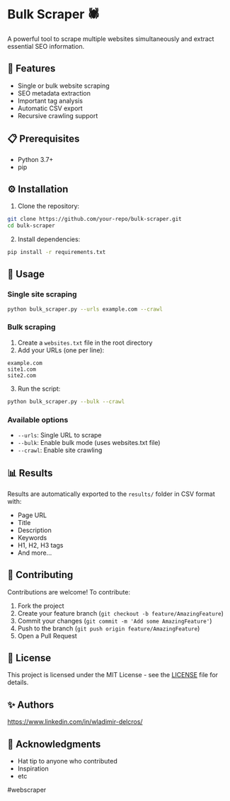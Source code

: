 # Bulk Scraper 🕷️

A powerful tool to scrape multiple websites simultaneously and extract essential SEO information.

## 🚀 Features

- Single or bulk website scraping
- SEO metadata extraction
- Important tag analysis
- Automatic CSV export
- Recursive crawling support

## 📋 Prerequisites

- Python 3.7+
- pip

## ⚙️ Installation

1. Clone the repository:
```bash
git clone https://github.com/your-repo/bulk-scraper.git
cd bulk-scraper
```

2. Install dependencies:
```bash
pip install -r requirements.txt
```

## 📖 Usage

### Single site scraping
```bash
python bulk_scraper.py --urls example.com --crawl
```

### Bulk scraping
1. Create a `websites.txt` file in the root directory
2. Add your URLs (one per line):
```text
example.com
site1.com
site2.com
```

3. Run the script:
```bash
python bulk_scraper.py --bulk --crawl
```

### Available options
- `--urls`: Single URL to scrape
- `--bulk`: Enable bulk mode (uses websites.txt file)
- `--crawl`: Enable site crawling

## 📊 Results

Results are automatically exported to the `results/` folder in CSV format with:
- Page URL
- Title
- Description
- Keywords
- H1, H2, H3 tags
- And more...

## 🤝 Contributing

Contributions are welcome! To contribute:

1. Fork the project
2. Create your feature branch (`git checkout -b feature/AmazingFeature`)
3. Commit your changes (`git commit -m 'Add some AmazingFeature'`)
4. Push to the branch (`git push origin feature/AmazingFeature`)
5. Open a Pull Request

## 📝 License

This project is licensed under the MIT License - see the [LICENSE](LICENSE) file for details.

## ✨ Authors

https://www.linkedin.com/in/wladimir-delcros/

## 🙏 Acknowledgments

- Hat tip to anyone who contributed
- Inspiration
- etc

#webscraper
